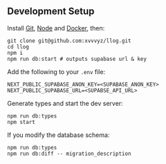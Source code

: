## Development Setup

Install [Git](https://git-scm.com/book/en/v2/Getting-Started-Installing-Git),
[Node](https://nodejs.org/en/download) and
[Docker](https://docs.docker.com/engine/install), then:

```shell
git clone git@github.com:xvvvyz/llog.git
cd llog
npm i
npm run db:start # outputs supabase url & key
```

Add the following to your `.env` file:

```dotenv
NEXT_PUBLIC_SUPABASE_ANON_KEY=<SUPABASE_ANON_KEY>
NEXT_PUBLIC_SUPABASE_URL=<SUPABSE_API_URL>
```

Generate types and start the dev server:

```shell
npm run db:types
npm start
```

If you modify the database schema:

```shell
npm run db:types
npm run db:diff -- migration_description
```
